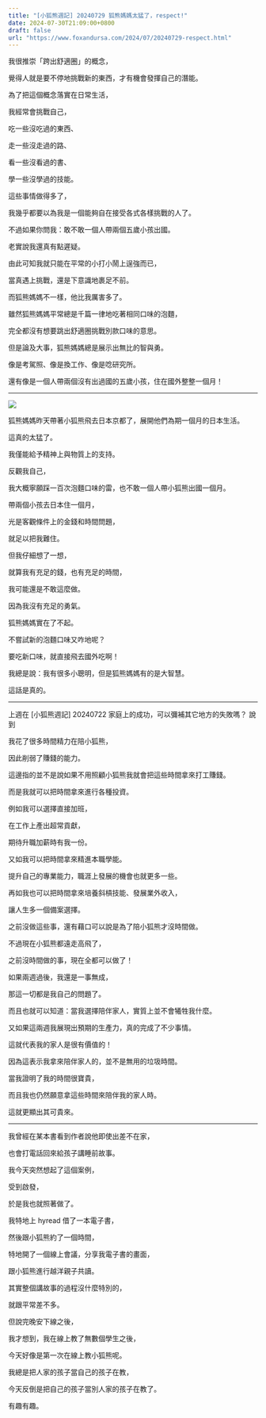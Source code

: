 ```yaml
---
title: "[小狐熊週記] 20240729 狐熊媽媽太猛了，respect!"
date: 2024-07-30T21:09:00+0800
draft: false
url: "https://www.foxandursa.com/2024/07/20240729-respect.html"
---
```


我很推崇「跨出舒適圈」的概念，

覺得人就是要不停地挑戰新的東西，才有機會發揮自己的潛能。




為了把這個概念落實在日常生活，

我經常會挑戰自己，

吃一些沒吃過的東西、

走一些沒走過的路、

看一些沒看過的書、

學一些沒學過的技能。




這些事情做得多了，

我幾乎都要以為我是一個能夠自在接受各式各樣挑戰的人了。




不過如果你問我：敢不敢一個人帶兩個五歲小孩出國。

老實說我還真有點遲疑。




由此可知我就只能在平常的小打小鬧上逞強而已，

當真遇上挑戰，還是下意識地裹足不前。




而狐熊媽媽不一樣，他比我厲害多了。




雖然狐熊媽媽平常總是千篇一律地吃著相同口味的泡麵，

完全都沒有想要跳出舒適圈挑戰別款口味的意思。

但是論及大事，狐熊媽媽總是展示出無比的智與勇。

像是考駕照、像是換工作、像是唸研究所。




還有像是一個人帶兩個沒有出過國的五歲小孩，住在國外整整一個月！




---



![]($https://blogger.googleusercontent.com/img/a/AVvXsEgBAqwtTBz7RyLzfHI8GsxF3p1VpQoVspISXW4CNX1Yk6iFg90aUoKHDPCfRYDeJ9FzbsAWKYmcbQnPiuzQ0tHiQvbHioAo4DGDltbT_D4DjtcZsvnbp6j4xOaCDyhMwJbjhaN5a6Ub6AT8Q4VE5WnRUua_v6bvim5XjMD-lTBm2tH6iV4dbhz-KI7e9BE)



狐熊媽媽昨天帶著小狐熊飛去日本京都了，展開他們為期一個月的日本生活。

這真的太猛了。

我僅能給予精神上與物質上的支持。




反觀我自己，

我大概寧願踩一百次泡麵口味的雷，也不敢一個人帶小狐熊出國一個月。




帶兩個小孩去日本住一個月，

光是客觀條件上的金錢和時間問題，

就足以把我難住。

但我仔細想了一想，

就算我有充足的錢，也有充足的時間，

我可能還是不敢這麼做。

因為我沒有充足的勇氣。




狐熊媽媽實在了不起。




不嘗試新的泡麵口味又咋地呢？

要吃新口味，就直接飛去國外吃啊！




我總是說：我有很多小聰明，但是狐熊媽媽有的是大智慧。

這話是真的。







---




上週在 [小狐熊週記] 20240722 家庭上的成功，可以彌補其它地方的失敗嗎？ 說到

我花了很多時間精力在陪小狐熊，

因此削弱了賺錢的能力。




這邊指的並不是說如果不用照顧小狐熊我就會把這些時間拿來打工賺錢。

而是我就可以把時間拿來進行各種投資。




例如我可以選擇直接加班，

在工作上產出超常貢獻，

期待升職加薪時有我一份。




又如我可以把時間拿來精進本職學能。

提升自己的專業能力，職涯上發展的機會也就更多一些。




再如我也可以把時間拿來培養斜槓技能、發展業外收入，

讓人生多一個備案選擇。




之前沒做這些事，還有藉口可以說是為了陪小狐熊才沒時間做。

不過現在小狐熊都遠走高飛了，

之前沒時間做的事，現在全都可以做了！




如果兩週過後，我還是一事無成，

那這一切都是我自己的問題了。

而且也就可以知道：當我選擇陪伴家人，實質上並不會犧牲我什麼。




又如果這兩週我展現出預期的生產力，真的完成了不少事情。

這就代表我的家人是很有價值的！

因為這表示我拿來陪伴家人的，並不是無用的垃圾時間。




當我證明了我的時間很寶貴，

而且我也仍然願意拿這些時間來陪伴我的家人時。

這就更顯出其可貴來。







---




我曾經在某本書看到作者說他即使出差不在家，

也會打電話回來給孩子講睡前故事。




我今天突然想起了這個案例，

受到啟發，

於是我也就照著做了。




我特地上 hyread 借了一本電子書，

然後跟小狐熊約了一個時間，

特地開了一個線上會議，分享我電子書的畫面，

跟小狐熊進行越洋親子共讀。




其實整個講故事的過程沒什麼特別的，

就跟平常差不多。




但說完晚安下線之後，

我才想到，我在線上教了無數個學生之後，

今天好像是第一次在線上教小狐熊呢。




我總是把人家的孩子當自己的孩子在教，

今天反倒是把自己的孩子當別人家的孩子在教了。

有趣有趣。


